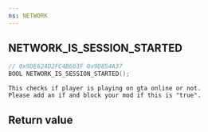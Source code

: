 ```yaml
---
ns: NETWORK
---
```

## NETWORK_IS_SESSION_STARTED

```c
// 0x9DE624D2FC4B603F 0x9D854A37
BOOL NETWORK_IS_SESSION_STARTED();
```

```
This checks if player is playing on gta online or not.  
Please add an if and block your mod if this is "true".  
```

## Return value
